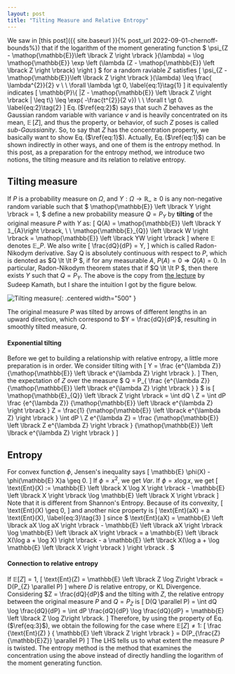 ```yaml
---
layout: post
title: "Tilting Measure and Relative Entropy"
---
```

We saw 
in [this post]({{ site.baseurl }}{% post_url 2022-09-01-chernoff-bounds%})
that if the logarithm of the moment generating function 
$
    \psi_{Z - \mathop{\mathbb{E}}\left \lbrack Z \right \rbrack }(\lambda)
    =
    \log \mathop{\mathbb{E}} \exp \left (\lambda (Z - \mathop{\mathbb{E}} \left \lbrack Z \right \rbrack) \right )
$
for a random raviable $Z$ satisfies
\[
    \psi_{Z - \mathop{\mathbb{E}}\left \lbrack Z \right \rbrack }(\lambda)
    \leq
    \frac{ \lambda^{2}}{2} v
    \ \ \forall \lambda \gt 0,
    \label{eq:1}\tag{1}
\]
it equivalently indicates 
\[
    \mathbb{P}\\{ |Z - \mathop{\mathbb{E}} \left \lbrack Z \right \rbrack | \leq t\\}
    \leq
    \exp( -\frac{t^{2}}{2 v})
    \ \ \forall t \gt 0.
    \label{eq:2}\tag{2}
\]
Eq.$\,$($\ref{eq:2}$) says
that such $Z$ behaves as the Gaussian random variable with variance $v$ and is heavily concentrated on its mean, 
$\mathop{\mathbb{E}} \left \lbrack Z \right \rbrack$,
and thus
the property, or behavior, of such $Z$ poses is called *sub-Gaussianity*.
So, to say that $Z$ has the concentration property, we basically want to show Eq.$\,$($\ref{eq:1}$).
Actually,
Eq.$\,$($\ref{eq:1}$)
can be shown indirectly in other ways, and one of them is the entropy method.
In this post, as a preparation for the entropy method,
we introduce two notions, the tilting measure and its relation to relative entropy.


## Tilting measure
If $P$ is a probability measure on $\Omega$, and $Y: \Omega \rightarrow \mathbb{R}\_{\geq 0}$
is any non-negative random variable such that 
$
\mathop{\mathbb{E}} \left \lbrack Y \right \rbrack = 1,
$
define a new probability measure $Q = P_{Y}$ by **tilting** of the original measure $P$ with $Y$ as:
\[
    Q(A) = \mathop{\mathbb{E}} \left \lbrack Y 𝟙\_{A}\right \rbrack,
    \ \ 
    \mathop{\mathbb{E}\_{Q}} \left \lbrack
    W
    \right \rbrack
    =
    \mathop{\mathbb{E}} \left \lbrack
    YW
    \right \rbrack
\]
where $\mathbb{E}$ denotes $\mathbb{E}\_{P}$.
We also write
\[
    \frac{dQ}{dP} = Y,
\]
which is called Radon-Nikodym derivative.
Say Q is absolutely continuous with respect to $P$, which is denoted as $Q \lt \lt P $,
if for any measurable $A$, $P(A) = 0 \Rightarrow Q(A) = 0$. 
In particular, Radon-Nikodym theorem states that 
if $Q \lt \lt P $, then there exists $Y$ such that $Q = P_{Y}$.
The above is the copy from 
[the lecture](https://www.youtube.com/watch?v=QOJ5ldVRML8&t=3247s) by Sudeep Kamath,
but I share the intuition I got by the figure below.

![Tilting measure]({{site.baseurl}}/img/Chernoff/fig_tilting.png){: .centered width="500" }

The original measure $P$ was tilted by arrows of different lengths in an upward direction, which correspond to
$Y = \frac{dQ}{dP}$,
resulting in smoothly tilted measure, $Q$.

#### Exponential tilting
Before we get to building a relationship with relative entropy, a little more preparation is in order.
We consider tilting with
\[
    Y = \frac
    {e^{\lambda Z}}
    {\mathop{\mathbb{E}} \left \lbrack e^{\lambda Z} \right \rbrack }.
\]
Then, the expectation of $Z$ over the measure
$
    Q = P_{
    \frac
    {e^{\lambda Z}}
    {\mathop{\mathbb{E}} \left \lbrack e^{\lambda Z} \right \rbrack }
    }
$
is
\[
    \mathop{\mathbb{E}\_{Q}} \left \lbrack
    Z
    \right \rbrack
    =
    \int dQ \ Z
    =
    \int dP 
    \frac
    {e^{\lambda Z}}
    {\mathop{\mathbb{E}} \left \lbrack e^{\lambda Z} \right \rbrack }
    Z
    =
    \frac{1}
    {\mathop{\mathbb{E}} \left \lbrack e^{\lambda Z} \right \rbrack }
    \int
    dP \ Z  e^{\lambda Z}
    =
    \frac
    {\mathop{\mathbb{E}} \left \lbrack Z e^{\lambda Z} \right \rbrack }
    {\mathop{\mathbb{E}} \left \lbrack e^{\lambda Z} \right \rbrack }
\]

## Entropy
For convex function $\phi$, Jensen's inequality says 
\[
    \mathbb{E} \phi(X) - \phi(\mathbb{E} X)a \geq 0.
\]
If $\phi = x^{2}$, we get $Var$.
If $\phi = x \log x$, we get 
\[
    \text{Ent}(X) := \mathbb{E} \left \lbrack X \log X \right \rbrack
    -
    \mathbb{E} \left \lbrack X \right \rbrack \log \mathbb{E} \left \lbrack X \right \rbrack
\]
Note that it is different from Shannon's Entropy.
Because of its convexity, 
\[
    \text{Ent}(X) \geq 0,
\]
and another nice property is
\[
    \text{Ent}(aX) = a \text{Ent}(X),
    \label{eq:3}\tag{3}
\]
since $
    \text{Ent}(aX)  = 
    \mathbb{E} \left \lbrack aX \log aX \right \rbrack
    -
    \mathbb{E} \left \lbrack aX \right \rbrack \log \mathbb{E} \left \lbrack aX \right \rbrack
    =
    a \mathbb{E} \left \lbrack X(\log a + \log X) \right \rbrack
    -
    a \mathbb{E} \left \lbrack X(\log a + \log \mathbb{E} \left \lbrack X \right \rbrack ) \right \rbrack
    .
$

#### Connection to relative entropy
If $\mathbb{E} \left \lbrack Z \right \rbrack = 1$,
\[
    \text{Ent}(Z) =
    \mathbb{E} \left \lbrack Z \log Z\right \rbrack
    =
    D(P_{Z} \parallel P)
\]
where $D$ is relative entropy, or KL Divergence.
Considering $Z = \frac{dQ}{dP}$ and the tilting with $Z$,
the relative entropy between the original measure $P$ and $Q=P_{Z}$ is
\[
    D(Q \parallel P) = \int dQ \log \frac{dQ}{dP} = \int dP \frac{dQ}{dP} \log \frac{dQ}{dP} = \mathbb{E} \left \lbrack Z \log Z\right \rbrack.
\]
Therefore, by using the property of Eq.$\,$($\ref{eq:3}$), we obtain the following for the case where 
$\mathbb{E} \left \lbrack Z \right \rbrack \neq 1$:
\[
    \frac {\text{Ent}(Z) } { \mathbb{E} \left \lbrack Z \right \rbrack }
    =
    D(P_{\frac{Z}{\mathbb{E}Z}} \parallel P)
\]
The LHS tells us 
to what extent the measure $P$ is twisted.
The entropy method is the method that examines the concentration using the above
instead of directly handling the logarithm of the moment generating function.
